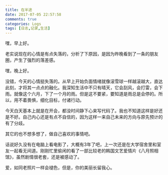 ```yaml
---
title: 在半途
date: 2017-07-05 22:57:58
comments: true
categories: Logs
tags: [日志,记录,生活]
---
```

嘿，早上好。  

老实说现在的心情是有点失落的，分析了下原因，是因为昨晚看到了一条的朋友圈，产生了强烈的落差感。  

嘿，晚上好。  

没错，今天的心情挺失落的。从早上开始负面情绪就像滚雪球一样越滚越大，直达此刻，才将其一点点的融化。我深知生活中不只有晴天，它会刮风，会打雷，会下雨。就像这个六月，下了一个月的雨。但是这不要紧，要知道是雨总是会停的。所以，用不着畏惧，细化目标，付诸行动。<!--more-->  

今天白天基本上就是在开会，都没时间静下心来写代码了。我也不知道这样是好还是不好。自己内心还是有点不自信的，因为这样一来自己未来的方向与原先预计的有了分歧。  

其它的也不想多想了，做自己喜欢的事情吧。  

话说好久没有在电脑上看电影了，大概有3年了吧，上一次还是在大学宿舍里和室友一起看无间道。刚刚忙里偷闲的看了一部比较老的韩国文艺爱情片《八月照相馆》，虽然剧情很老套，还是被感动了。  

爱，如同老照片一样会褪色，但是，你的美丽长留我心。